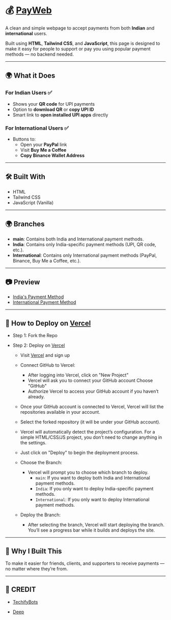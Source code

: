 # 💰 [PayWeb](https://youtu.be/TrsXoI-JAW8)

A clean and simple webpage to accept payments from both **Indian** and **international** users.

Built using **HTML**, **Tailwind CSS**, and **JavaScript**, this page is designed to make it easy for people to support or pay you using popular payment methods — no backend needed.

---

## 🌍 What it Does

### For Indian Users ✅
- Shows your **QR code** for UPI payments
- Option to **download QR** or **copy UPI ID**
- Smart link to **open installed UPI apps** directly

### For International Users ✅
- Buttons to:
  - Open your **PayPal** link
  - Visit **Buy Me a Coffee**
  - **Copy Binance Wallet Address**

---

## 🛠️ Built With

- HTML
- Tailwind CSS
- JavaScript (Vanilla)
---

## 🌍 Branches

- **main**: Contains both India and International payment methods.  
- **India**: Contains only India-specific payment methods (UPI, QR code, etc.).  
- **International**: Contains only International payment methods (PayPal, Binance, Buy Me a Coffee, etc.).

---

## 📷 Preview

- [India's Payment Method](https://i.ibb.co/qM1vSp8W/photo-2025-04-24-12-22-56-7496854170943619092.jpg)
- [International Payment Method](https://i.ibb.co/KjtSHtnd/photo-2025-04-24-12-22-15-7496854003439894544.jpg)

---

## 📂 How to Deploy on [Vercel](https://vercel.com/)

- Step 1: Fork the Repo
  
- Step 2: Deploy on [Vercel](https://vercel.com/)
  - Visit [Vercel](https://vercel.com/) and sign up
  - Connect GitHub to Vercel:
      - After logging into Vercel, click on "New Project"
      - Vercel will ask you to connect your GitHub account Choose "GitHub"
      - Authorize Vercel to access your GitHub account if you haven’t already.
        
  - Once your GitHub account is connected to Vercel, Vercel will list the repositories available in your account.
  - Select the forked repository (it will be under your GitHub account).
  - Vercel will automatically detect the project’s configuration. For a simple HTML/CSS/JS project, you don’t need to change anything in the settings.
  - Just click on "Deploy" to begin the deployment process.
  - Choose the Branch:
      - Vercel will prompt you to choose which branch to deploy.
        - `main`: If you want to deploy both India and International payment methods.
        - `India`: If you only want to deploy India-specific payment methods.
        - `International`: If you only want to deploy International payment methods.
  - Deploy the Branch:
    - After selecting the branch, Vercel will start deploying the branch. You’ll see a progress bar while it builds and deploys the site.

---

## 🙌 Why I Built This

To make it easier for friends, clients, and supporters to receive payments — no matter where they’re from.

---

## 🥳 CREDIT

- [TechifyBots](https://github.com/TechifyBots)

- [Deep](https://github.com/Werdevelopers)
